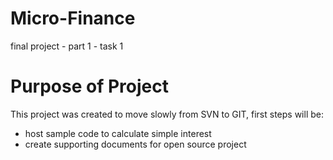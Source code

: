 # Micro-Finance
final project - part 1 - task 1

# Purpose of Project
This project was created to move slowly from SVN to GIT,
first steps will be:
 - host sample code to calculate simple interest
 - create supporting documents for open source project
